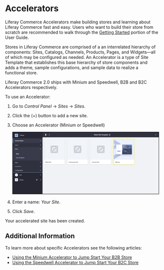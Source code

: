 # Accelerators

Liferay Commerce Accelerators make building stores and learning about Liferay Commerce fast and easy. Users who want to build their store from scratch are recommended to walk through the [Getting Started]() portion of the User Guide.

Stores in Liferay Commerce are comprised of a an interrelated hierarchy of components: Sites, Catalogs, Channels, Products, Pages, and Widgets—all of which may be configured as needed. An Accelerator is a type of Site Template that establishes this base hierarchy of store components and adds a theme, sample configurations, and sample data to realize a functional store.

Liferay Commerce 2.0 ships with Minium and Speedwell, B2B and B2C Accelerators respectively.

To use an Accelerator:

1. Go to _Control Panel_ → _Sites_ → _Sites_.
1. Click the (+) button to add a new site.
1. Choose an Accelerator (Minium or Speedwell)

    <img src="./images/01.png" width="700px" style="border: #000000 1px solid;">

1. Enter a name: _Your Site_.
1. Click _Save_.

Your accelerated site has been created.

## Additional Information

To learn more about specific Accelerators see the following articles:

* [Using the Minium Accelerator to Jump Start Your B2B Store](./using-the-minium-accelerator-to-jump-start-your-b2b-store/README.md)
* [Using the Speedwell Accelerator to Jump Start Your B2C Store]()
